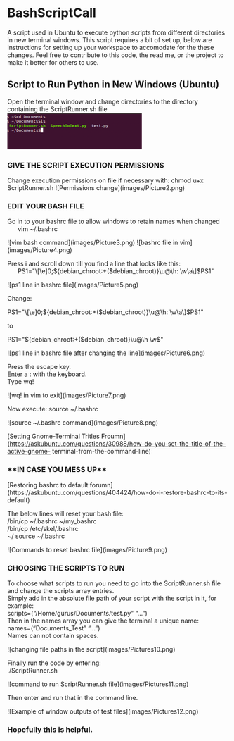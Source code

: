 # BashScriptCall
<p>A script used in Ubuntu to execute python scripts from different directories in new terminal windows. This script requires a bit of set up, below are instructions for setting up your workspace to accomodate for the these changes. Feel free to contribute to this code, the read me, or the project to make it better for others to use.</p> 

<h2>Script to Run Python in New Windows (Ubuntu)</h2>

Open the terminal window and change directories to the directory containing the ScriptRunner.sh file
![Directory change](images/Picture1.png)

<h3>GIVE THE SCRIPT EXECUTION PERMISSIONS</h3>
Change execution permissions on file if necessary with: chmod u+x ScriptRunner.sh
![Permissions change](images/Picture2.png)

<h3>EDIT YOUR BASH FILE</h3>
<p>Go in to your bashrc file to allow windows to retain names when changed<br />
&nbsp;&nbsp;&nbsp;&nbsp;&nbsp;&nbsp;vim ~/.bashrc</p>
![vim bash command](images/Picture3.png)
![bashrc file in vim](images/Picture4.png)

<p>Press i and scroll down till you find a line that looks like this: <br />
&nbsp;&nbsp;&nbsp;&nbsp;&nbsp;&nbsp;PS1="\[\e]0;${debian_chroot:+($debian_chroot)}\u@\h: \w\a\]$PS1"</p>
![ps1 line in bashrc file](images/Picture5.png)

<p>Change:</p>
<p>PS1="\[\e]0;${debian_chroot:+($debian_chroot)}\u@\h: \w\a\]$PS1"</p>
<p>to</p>
<p>PS1="${debian_chroot:+($debian_chroot)}\u@\h \w$"</p>
![ps1 line in bashrc file after changing the line](images/Picture6.png)

<p> Press the escape key. <br />Enter a : with the keyboard.<br />Type wq!</p>
![wq! in vim to exit](images/Picture7.png)

<p>Now execute: source ~/.bashrc</p>
![source ~/.bashrc command](images/Picture8.png)

[Setting Gnome-Terminal Tritles Froumn](https://askubuntu.com/questions/30988/how-do-you-set-the-title-of-the-active-gnome- terminal-from-the-command-line)

<h3>**IN CASE YOU MESS UP**</h3>
[Restoring bashrc to default forumn](https://askubuntu.com/questions/404424/how-do-i-restore-bashrc-to-its-default)
<p>The below lines will reset your bash file:<br />/bin/cp ~/.bashrc ~/my_bashrc<br />/bin/cp /etc/skel/.bashrc<br /> ~/ source ~/.bashrc</p>
![Commands to reset bashrc file](images/Picture9.png)

<h3>CHOOSING THE SCRIPTS TO RUN</h3>
<p>To choose what scripts to run you need to go into the ScriptRunner.sh file and change the scripts array entries.<br />
Simply add in the absolute file path of your script with the script in it, for example:<br />
     scripts=(“/Home/gurus/Documents/test.py” “...”)<br />
Then in the names array you can give the terminal a unique name:<br />
     names=(“Documents_Test” “...”)<br />
Names can not contain spaces.</p>
![changing file paths in the script](images/Pictures10.png)

<p>Finally run the code by entering:<br />
     ./ScriptRunner.sh</p>
![command to run ScriptRunner.sh file](images/Pictures11.png)

<p>Then enter and run that in the command line.</p>
![Example of window outputs of test files](images/Pictures12.png)

<h3>Hopefully this is helpful.</h3>



